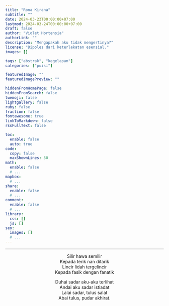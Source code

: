 ```yaml
---
title: "Rona Kirana"
subtitle: ""
date: 2024-03-23T00:00:00+07:00
lastmod: 2024-03-24T00:00:00+07:00
draft: false
author: "Violet Hortensia"
authorLink: ""
description: "Mengapakah aku tidak mengertinya?"
license: "Dipoles dari keterlekatan esensial."
images: []

tags: ["abstrak", "kegelapan"]
categories: ["puisi"]

featuredImage: ""
featuredImagePreview: ""

hiddenFromHomePage: false
hiddenFromSearch: false
twemoji: false
lightgallery: false
ruby: false
fraction: false
fontawesome: true
linkToMarkdown: false
rssFullText: false

toc:
  enable: false
  auto: true
code:
  copy: false
  maxShownLines: 50
math:
  enable: false
  # ...
mapbox:
  # ...
share:
  enable: false
  # ...
comment:
  enable: false
  # ...
library:
  css: []
  js: []
seo:
  images: []
  # ...
---
```


<!--more-->

---

<div style="text-align:center">

<!-- 3 4 3 4 -->

Silir hawa semilir  
Kepada terik nan ditarik  
Lincir lidah tergelincir  
Kepada fasik dengan fanatik

<!-- 4 4 4 4 -->

Duhai sadar aku-aku terlihat  
Andai aku sadar istiadat  
Lalai sadar, tulus salat  
Abai tulus, pudar akhirat.

</div>
